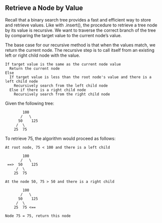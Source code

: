 ## Retrieve a Node by Value

Recall that a binary search tree provides a fast and efficient way to store and retrieve values. Like with .insert(), the procedure to retrieve a tree node by its value is recursive. We want to traverse the correct branch of the tree by comparing the target value to the current node’s value.

The base case for our recursive method is that when the values match, we return the current node. The recursive step is to call itself from an existing left or right child node with the value.

```
If target value is the same as the current node value
  Return the current node
Else
  If target value is less than the root node's value and there is a left child node
    Recursively search from the left child node
  Else if there is a right child node
    Recursively search from the right child node
```

Given the following tree:

```
        100
       /   \
      50    125
     /  \
    25  75
```

To retrieve 75, the algorithm would proceed as follows:

```
At root node, 75 < 100 and there is a left child

        100
       /   \
 ==>  50    125
     /  \
    25  75

At the node 50, 75 > 50 and there is a right child

        100
       /   \
      50    125
     /  \
    25  75 <==

Node 75 = 75, return this node
```
